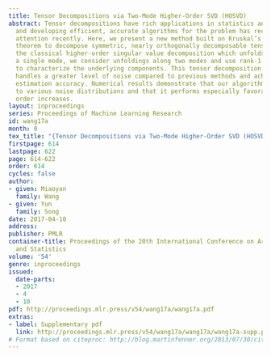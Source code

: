 ```yaml
---
title: Tensor Decompositions via Two-Mode Higher-Order SVD (HOSVD)
abstract: Tensor decompositions have rich applications in statistics and machine learning,
  and developing efficient, accurate algorithms for the problem has received much
  attention recently. Here, we present a new method built on Kruskal’s uniqueness
  theorem to decompose symmetric, nearly orthogonally decomposable tensors. Unlike
  the classical higher-order singular value decomposition which unfolds a tensor along
  a single mode, we consider unfoldings along two modes and use rank-1 constraints
  to characterize the underlying components. This tensor decomposition method provably
  handles a greater level of noise compared to previous methods and achieves a high
  estimation accuracy. Numerical results demonstrate that our algorithm is robust
  to various noise distributions and that it performs especially favorably as the
  order increases.
layout: inproceedings
series: Proceedings of Machine Learning Research
id: wang17a
month: 0
tex_title: "{Tensor Decompositions via Two-Mode Higher-Order SVD (HOSVD)}"
firstpage: 614
lastpage: 622
page: 614-622
order: 614
cycles: false
author:
- given: Miaoyan
  family: Wang
- given: Yun
  family: Song
date: 2017-04-10
address: 
publisher: PMLR
container-title: Proceedings of the 20th International Conference on Artificial Intelligence
  and Statistics
volume: '54'
genre: inproceedings
issued:
  date-parts:
  - 2017
  - 4
  - 10
pdf: http://proceedings.mlr.press/v54/wang17a/wang17a.pdf
extras:
- label: Supplementary pdf
  link: http://proceedings.mlr.press/v54/wang17a/wang17a/wang17a-supp.pdf
# Format based on citeproc: http://blog.martinfenner.org/2013/07/30/citeproc-yaml-for-bibliographies/
---
```

